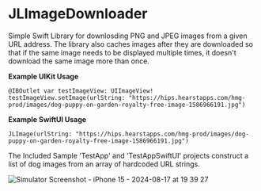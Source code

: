 # JLImageDownloader

Simple Swift Library for downlosding PNG and JPEG images from a given URL address. 
The library also caches images after they are downloaded so that if the same image needs to be displayed multiple times, it doesn't download the same image more than once. 

**Example UIKit Usage**

```
@IBOutlet var testImageView: UIImageView!
testImageView.setImage(urlString: "https://hips.hearstapps.com/hmg-prod/images/dog-puppy-on-garden-royalty-free-image-1586966191.jpg")
```

**Example SwiftUI Usage**

```
JLImage(urlString: "https://hips.hearstapps.com/hmg-prod/images/dog-puppy-on-garden-royalty-free-image-1586966191.jpg")
```

The Included Sample 'TestApp' and 'TestAppSwiftUI' projects construct a list of dog images from an array of hardcoded URL strings.


![Simulator Screenshot - iPhone 15 - 2024-08-17 at 19 39 27](https://github.com/user-attachments/assets/38b23720-02d7-4f5d-b43e-4108e16918dd)
